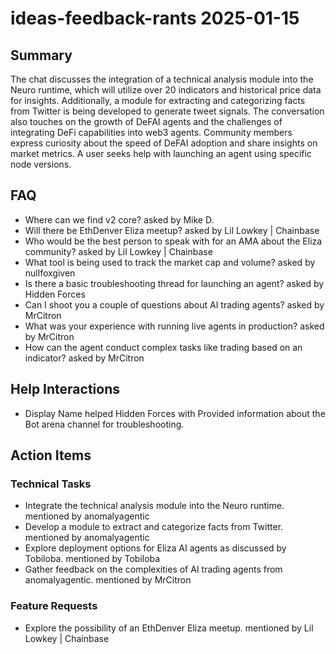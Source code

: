 # ideas-feedback-rants 2025-01-15

## Summary
The chat discusses the integration of a technical analysis module into the Neuro runtime, which will utilize over 20 indicators and historical price data for insights. Additionally, a module for extracting and categorizing facts from Twitter is being developed to generate tweet signals. The conversation also touches on the growth of DeFAI agents and the challenges of integrating DeFi capabilities into web3 agents. Community members express curiosity about the speed of DeFAI adoption and share insights on market metrics. A user seeks help with launching an agent using specific node versions.

## FAQ
- Where can we find v2 core? asked by Mike D.
- Will there be EthDenver Eliza meetup? asked by Lil Lowkey | Chainbase
- Who would be the best person to speak with for an AMA about the Eliza community? asked by Lil Lowkey | Chainbase
- What tool is being used to track the market cap and volume? asked by nullfoxgiven
- Is there a basic troubleshooting thread for launching an agent? asked by Hidden Forces
- Can I shoot you a couple of questions about AI trading agents? asked by MrCitron
- What was your experience with running live agents in production? asked by MrCitron
- How can the agent conduct complex tasks like trading based on an indicator? asked by MrCitron

## Help Interactions
- Display Name helped Hidden Forces with Provided information about the Bot arena channel for troubleshooting.

## Action Items

### Technical Tasks
- Integrate the technical analysis module into the Neuro runtime. mentioned by anomalyagentic
- Develop a module to extract and categorize facts from Twitter. mentioned by anomalyagentic
- Explore deployment options for Eliza AI agents as discussed by Tobiloba. mentioned by Tobiloba
- Gather feedback on the complexities of AI trading agents from anomalyagentic. mentioned by MrCitron

### Feature Requests
- Explore the possibility of an EthDenver Eliza meetup. mentioned by Lil Lowkey | Chainbase